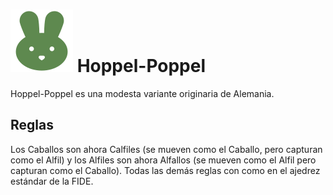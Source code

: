 # ![Hoppelpoppel](https://github.com/gbtami/pychess-variants/blob/master/static/icons/Hoppelpoppel.svg) Hoppel-Poppel

Hoppel-Poppel es una modesta variante originaria de Alemania.

## Reglas

Los Caballos son ahora Calfiles (se mueven como el Caballo, pero capturan como el Alfil) y los Alfiles son ahora Alfallos (se mueven como el Alfil pero capturan como el Caballo). Todas las demás reglas con como en el ajedrez estándar de la FIDE.
